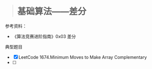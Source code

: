 > # 基础算法——差分

参考资料：

* 《算法竞赛进阶指南》0x03 差分











典型题目

- [x] LeetCode 1674.Minimum Moves to Make Array Complementary
- [ ] 